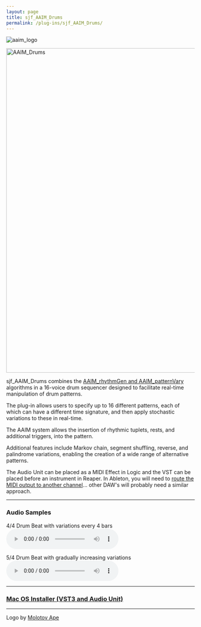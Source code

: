 ```yaml
---
layout: page
title: sjf_AAIM_Drums
permalink: /plug-ins/sjf_AAIM_Drums/
---
```

![aaim_logo](https://github.com/simohnf/simohnf.github.io/assets/12850558/52df1788-1020-45c5-8f9b-4cbfee799a7c)

<img width="866" alt="AAIM_Drums" src="https://github.com/simohnf/simohnf.github.io/assets/12850558/c661285b-4127-4198-bae9-7d00086f901b">




sjf_AAIM_Drums combines the [AAIM_rhythmGen and AAIM_patternVary](/AAIM/) algorithms in a 16-voice drum sequencer designed to facilitate real-time manipulation of drum patterns.

The plug-in allows users to specify up to 16 different patterns, each of which can have a different time signature, and then apply stochastic variations to these in real-time. 

The AAIM system allows the insertion of rhythmic tuplets, rests, and additional triggers, into the pattern.

Additional features include Markov chain, segment shuffling, reverse, and palindrome variations, enabling the creation of a wide range of alternative patterns.

The Audio Unit can be placed as a MIDI Effect in Logic and the VST can be placed before an instrument in Reaper. In Ableton, you will need to [route the MIDI output to another channel](https://help.ableton.com/hc/en-us/articles/209070189-Accessing-the-MIDI-output-of-a-VST-plug-in)... other DAW's will probably need a similar approach.

---

### Audio Samples
4/4 Drum Beat with variations every 4 bars
<audio controls>
<source src="/MP3s/AAIM_DrumsSample_44.mp3" type="audio/mp3">
</audio>

5/4 Drum Beat with gradually increasing variations
<audio controls>
<source src="/MP3s/AAIM_DrumsSample_54.mp3" type="audio/mp3">
</audio>

---

### [Mac OS Installer (VST3 and Audio Unit)](https://drive.google.com/file/d/11m5nLWN3vB5lN6gZ5QgWfGv2c37SQyDM/view?usp=sharing)

---

Logo by [Molotov Ape](https://molotovape.bandcamp.com/)
